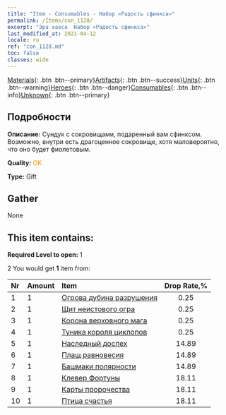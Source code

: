 ```yaml
---
title: "Item - Consumables - Набор «Радость сфинкса»"
permalink: /Items/con_1128/
excerpt: "Эра хаоса  Набор «Радость сфинкса»"
last_modified_at: 2021-04-12
locale: ru
ref: "con_1128.md"
toc: false
classes: wide
---
```

 [Materials](/ru/Items/){: .btn .btn--primary}[Artifacts](/ru/Items/Artifacts/){: .btn .btn--success}[Units](/ru/Items/Units/){: .btn .btn--warning}[Heroes](/ru/Items/Heroes/){: .btn .btn--danger}[Consumables](/ru/Items/Consumables/){: .btn .btn--info}[Unknown](/ru/Items/Unknown/){: .btn .btn--primary}

## Подробности
 **Описание:** Сундук с сокровищами, подаренный вам сфинксом. Возможно, внутри есть драгоценное сокровище, хотя маловероятно, что оно будет фиолетовым.

 **Quality:** <span style="color: #FF8C00">OK</span>

 **Type:** Gift

## Gather

  None

## This item contains:

 **Required Level to open:** 1

 2 You would get **1** item  from:

  | Nr | Amount |     Item    | Drop Rate,% |
  |:---|:-------|:------------|:---------:|
  | 1 | 1 | [Огрова дубина разрушения](/ru/Items/art_125/) | 0.25 | 
  | 2 | 1 | [Щит неистового огра](/ru/Items/art_126/) | 0.25 | 
  | 3 | 1 | [Корона верховного мага](/ru/Items/art_127/) | 0.25 | 
  | 4 | 1 | [Туника короля циклопов](/ru/Items/art_128/) | 0.25 | 
  | 5 | 1 | [Наследный доспех](/ru/Items/art_118/) | 14.89 | 
  | 6 | 1 | [Плащ равновесия](/ru/Items/art_119/) | 14.89 | 
  | 7 | 1 | [Башмаки полярности](/ru/Items/art_120/) | 14.89 | 
  | 8 | 1 | [Клевер Фортуны](/ru/Items/art_109/) | 18.11 | 
  | 9 | 1 | [Карты пророчества](/ru/Items/art_110/) | 18.11 | 
  | 10 | 1 | [Птица счастья](/ru/Items/art_111/) | 18.11 | 
